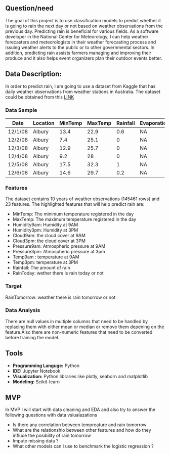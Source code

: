 
## Question/need
The goal of this project is to use classification models to predict whether it is going to rain the next day or not based on weather observations from the previous day. Predicting rain is beneficial for various fields. As a software developer in the National Center for Meteorology, I can help weather forecasters and meteorologists in their weather forecasting process and issuing weather alerts to the public or to other governmental sectors. In addition, predicting rain assists farmers managing and improving their produce and it also helps event organizers plan their outdoor events better.

## Data Description:
In order to predict rain, I am going to use a dataset from Kaggle that has daily weather observations from weather stations in Australia. The dataset could be obtained from this [LINK](https://www.kaggle.com/jsphyg/weather-dataset-rattle-package)
### Data Sample
| Date    | Location | MinTemp | MaxTemp | Rainfall | Evaporation | Sunshine | WindGustDir | WindGustSpeed | WindDir9am | WindDir3pm | WindSpeed9am | WindSpeed3pm | Humidity9am | Humidity3pm | Pressure9am | Pressure3pm | Cloud9am | Cloud3pm | Temp9am | Temp3pm | RainToday | RainTomorrow |
|---------|----------|---------|---------|----------|-------------|----------|-------------|---------------|------------|------------|--------------|--------------|-------------|-------------|-------------|-------------|----------|----------|---------|---------|-----------|--------------|
| 12/1/08 | Albury   | 13.4    | 22.9    | 0.6      | NA          | NA       | W           | 44            | W          | WNW        | 20           | 24           | 71          | 22          | 1007.7      | 1007.1      | 8        | NA       | 16.9    | 21.8    | No        | No           |
| 12/2/08 | Albury   | 7.4     | 25.1    | 0        | NA          | NA       | WNW         | 44            | NNW        | WSW        | 4            | 22           | 44          | 25          | 1010.6      | 1007.8      | NA       | NA       | 17.2    | 24.3    | No        | No           |
| 12/3/08 | Albury   | 12.9    | 25.7    | 0        | NA          | NA       | WSW         | 46            | W          | WSW        | 19           | 26           | 38          | 30          | 1007.6      | 1008.7      | NA       | 2        | 21      | 23.2    | No        | No           |
| 12/4/08 | Albury   | 9.2     | 28      | 0        | NA          | NA       | NE          | 24            | SE         | E          | 11           | 9            | 45          | 16          | 1017.6      | 1012.8      | NA       | NA       | 18.1    | 26.5    | No        | No           |
| 12/5/08 | Albury   | 17.5    | 32.3    | 1        | NA          | NA       | W           | 41            | ENE        | NW         | 7            | 20           | 82          | 33          | 1010.8      | 1006        | 7        | 8        | 17.8    | 29.7    | No        | No           |
| 12/6/08 | Albury   | 14.6    | 29.7    | 0.2      | NA          | NA       | WNW         | 56            | W          | W          | 19           | 24           | 55          | 23          | 1009.2      | 1005.4      | NA       | NA       | 20.6    | 28.9    | No        | No           |# Final
### Features
The dataset contains 10 years of weather observations (145461 rows) and 23 features. The highlighted features that will help predict rain are:
- MinTemp: The minimum temperature registered in the day 
- MaxTemp: The maximum temperature registered in the day
- Humidity9am: Humidity at 9AM
- Humidity3pm: Humidity at 3PM
- Cloud9am: the cloud cover at 9AM
- Cloud3pm: the cloud cover at 3PM
- Pressure9am: Atmospheric pressure at 9AM
- Pressure3pm: Atmospheric pressure at 3pm
- Temp9am : temperature at 9AM
- Temp3pm: temperature at 3PM
- Rainfall: The amount of rain 
- RainToday: wether there is rain today or not
 ### Target 
RainTomorrow: weather there is rain tomorrow or not
### Data Analysis 
There are null values in multiple columns that need to be handled by replacing them with either mean or median or remove them depening on the feature.Also there are non-numeric features that need to be converted before training the model.

## Tools
- **Programming Languge:** Python
- **IDE:** Jupyter Notebook
- **Visualization:** Python libraries like plotly, seaborn and matplotlib
- **Modeling:** Scikit-learn 

## MVP
In MVP I will start with data cleaning and EDA and also try to answer the following questions with data vsiualazations
- Is there any correlation between tempreature and rain tomorrow
- What are the relationshio between other features and how do they influce the posibility of rain tomorrow 
- Impute missing data ?
- What other models can I use to benchmark the logistic regression ?
